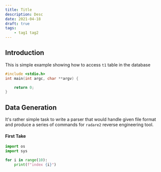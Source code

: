 ```yaml
---
title: Title
description: Desc
date: 2021-04-18
draft: true
tags:
    - tag1 tag2
---
```

## Introduction

This is simple example showing how to access `t1` table in the database

```c
#include <stdio.h>
int main(int argc, char **argv) {

    return 0;
}
```
## Data Generation

It's rather simple task to write a parser that would handle given file format and produce a series of commands for `radare2` reverse engineering tool.

#### First Take

```python
import os
import sys

for i in range(10):
    print(f"index {i}")
```
